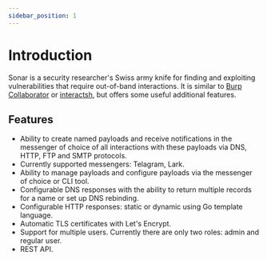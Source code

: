 ```yaml
---
sidebar_position: 1
---
```


# Introduction

Sonar is a security researcher's Swiss army knife for finding and exploiting vulnerabilities that require out-of-band interactions.
It is similar to [Burp Collaborator](https://portswigger.net/burp/documentation/collaborator) or [interactsh](https://github.com/projectdiscovery/interactsh), but offers some useful additional features.

## Features

- Ability to create named payloads and receive notifications in the messenger of choice of all interactions with these payloads via DNS, HTTP, FTP and SMTP protocols.
- Currently supported messengers: Telagram, Lark.
- Ability to manage payloads and configure payloads via the messenger of choice or CLI tool.
- Configurable DNS responses with the ability to return multiple records for a name or set up DNS rebinding.
- Configurable HTTP responses: static or dynamic using Go template language.
- Automatic TLS certificates with Let's Encrypt.
- Support for multiple users. Currently there are only two roles: admin and regular user.
- REST API.



